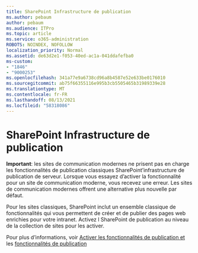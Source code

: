 ```yaml
---
title: SharePoint Infrastructure de publication
ms.author: pebaum
author: pebaum
ms.audience: ITPro
ms.topic: article
ms.service: o365-administration
ROBOTS: NOINDEX, NOFOLLOW
localization_priority: Normal
ms.assetid: de63d2e1-f053-40ed-ac1a-041ddafefba0
ms-custom:
- "1846"
- "9000253"
ms.openlocfilehash: 341a77e9a6738cd96a8b4587e52e633be0176010
ms.sourcegitcommit: ab75f66355116e995b3cb5505465b31989339e28
ms.translationtype: MT
ms.contentlocale: fr-FR
ms.lasthandoff: 08/13/2021
ms.locfileid: "58318086"
---
```

# <a name="sharepoint-publishing-infrastructure"></a>SharePoint Infrastructure de publication

**Important**: les sites de communication modernes ne prisent pas en charge les fonctionnalités de publication classiques SharePoint’infrastructure de publication de serveur. Lorsque vous essayez d’activer la fonctionnalité pour un site de communication moderne, vous recevez une erreur. Les sites de communication modernes offrent une alternative plus nouvelle par défaut.

Pour les sites classiques, SharePoint inclut un ensemble classique de fonctionnalités qui vous permettent de créer et de publier des pages web enrichies pour votre intranet. Activez l SharePoint de publication au niveau de la collection de sites pour les activer.

Pour plus d’informations, voir [Activer les fonctionnalités de publication et](https://support.office.com/article/Enable-publishing-features-479677A6-8B33-4AC7-907D-071C1C7E4518) les [fonctionnalités de publication](https://support.office.com/article/Features-enabled-in-a-SharePoint-Online-publishing-site-3AB3810C-3C2C-4361-9D0E-0CBE666EA0B0?wt.mc_id=O365_Portal_MMaven#__toc336865553)
